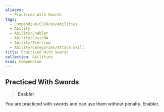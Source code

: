 ```yaml
---
aliases:
  - Practiced With Swords
tags:
  - Compendium/CSRD/en/Abilities
  - Ability
  - Ability/Enabler
  - Ability/Cost/NA
  - Ability/Tier/Low
  - Ability/Categories/Attack-Skill
title: Practiced With Swords
collection: Abilities
kind: Compendium
---
```

## Practiced With Swords  
>**Enabler**
  
You are practiced with swords and can use them without penalty. Enabler.